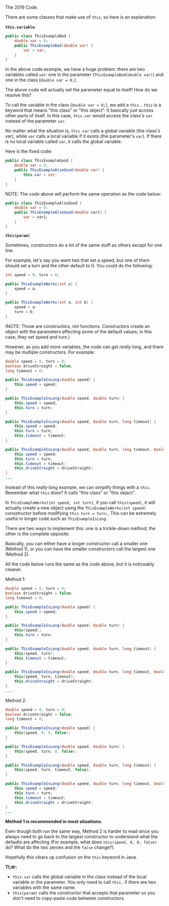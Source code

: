 The 2019 Code.

There are some classes that make use of `this`, so here is an explanation:

**`this.variable`**:

```Java
public class ThisExampleBad {
    double var = 0;
    public ThisExampleBad(double var) {
        var = var;
    }
}
```

In the above code example, we have a huge problem: there are two variables called `var`: one in the parameter (`ThisExampleBad(double var)`) and one in the class (`double var = 0;`).

The above code will actually set the parameter equal to itself! How do we resolve this?

To call the variable in the class (`double var = 0;`), we add a `this.`. `this` is a keyword that means "this class" or "this object".
It basically just access other parts of itself. In this case, `this.var` would access the class's `var` instead of the parameter `var`.

No matter what the situation is, `this.var` calls a global variable (the class's var), while `var` calls a local variable if it exists (the parameter's `var`).
If there is no local variable called `var`, it calls the global variable.

Here is the fixed code:

```Java
public class ThisExampleGood {
    double var = 0;
    public ThisExampleAlsoGood(double var) {
        this.var = var;
    }
}
```

NOTE: The code above will perform the same operation as the code below:

```Java
public class ThisExampleAlsoGood {
    double var = 0;
    public ThisExampleAlsoGood(double var1) {
        var = var1;
    }
}
```

 

**`this(param)`**

Sometimes, constructors do a lot of the same stuff as others except for one line.

For example, let's say you want two that set a speed, but one of them should set a turn and the other default to 0. You could do the following:

```Java
int speed = 0, turn = 0;

public ThisExampleWorks(int a) {
    speed = a;
}

public ThisExampleWorks(int a, int b) {
    speed = a;
    turn = b;
}
```

(NOTE: Those are constructors, not functions. Constructors create an object with the parameters affecting some of the default values; in this case, they set speed and turn.)

However, as you add more variables, the code can get *really* long, and there may be multiple constructors. For example:

```Java
double speed = 0, turn = 0;
boolean driveStraight = false;
long timeout = 0;

public ThisExampleIsLong(double speed) {
    this.speed = speed;
}

public ThisExampleIsLong(double speed, double turn) {
    this.speed = speed;
    this.turn = turn;
}

public ThisExampleIsLong(double speed, double turn, long timeout) {
    this.speed = speed;
    this.turn = turn;
    this.timeout = timeout;
}

public ThisExampleIsLong(double speed, double turn, long timeout, boolean driveStraight) {
    this.speed = speed;
    this.turn = turn;
    this.timeout = timeout;
    this.driveStraight = driveStraight;
}
...
```

Instead of this *really* long example, we can simplify things with a `this`. Remember what `this` does? It calls "this class" or "this object".

In `ThisExampleWorks(int speed, int turn)`, if you call `this(speed)`, it will actually create a new object using the `ThisExampleWorks(int speed)` consstructor
before modifying `this.turn = turn;`. This can be extremely useful in longer code such as `ThisExampleIsLong`.

There are two ways to implement this: one is a trickle-down method; the other is the complete opposite.

Basically, you can either have a longer constructor call a smaller one (Method 1), or you can have the smaller constructors call the largest one (Method 2).

All the code below runs the same as the code above, but it is noticeably cleaner.

Method 1:

```Java
double speed = 0, turn = 0;
boolean driveStraight = false;
long timeout = 0;

public ThisExampleIsLong(double speed) {
    this.speed = speed;
}

public ThisExampleIsLong(double speed, double turn) {
    this(speed);
    this.turn = turn;
}

public ThisExampleIsLong(double speed, double turn, long timeout) {
    this(speed, turn);
    this.timeout = timeout;
}

public ThisExampleIsLong(double speed, double turn, long timeout, boolean driveStraight) {
    this(speed, turn, timeout);
    this.driveStraight = driveStraight;
}
...
```

Method 2:

```Java
double speed = 0, turn = 0;
boolean driveStraight = false;
long timeout = 0;

public ThisExampleIsLong(double speed) {
    this(speed, 0, 0, false);
}

public ThisExampleIsLong(double speed, double turn) {
    this(speed, turn, 0, false);
}

public ThisExampleIsLong(double speed, double turn, long timeout) {
    this(speed, turn, timeout, false);
}

public ThisExampleIsLong(double speed, double turn, long timeout, boolean driveStraight) {
    this.speed = speed;
    this.turn = turn;
    this.timeout = timeout;
    this.driveStraight = driveStraight;
}
...
```

**Method 1 is recommended in most situations.**

Even though both run the same way, Method 2 is harder to read since you always need to go back to the largest constructor
to understand what the defaults are affecting (For example, what does `this(speed, 0, 0, false)` do? What do the two zeroes and the `false` change?).

Hopefully this clears up confusion on the `this` keyword in Java.

**Tl;dr:**
- `this.var` calls the global variable in the class instead of the local variable or the parameter. You only need to call `this.` if there are two variables with the same name.
- `this(param)` calls the constructor that accepts that parameter so you don't need to copy-paste code between constructors.